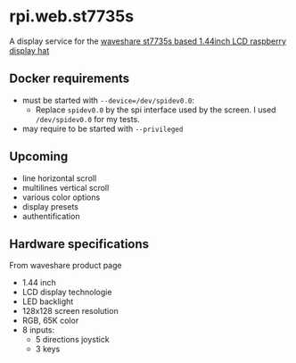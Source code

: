 # rpi.web.st7735s
A display service for the [waveshare st7735s based 1.44inch LCD raspberry display hat](https://www.waveshare.com/wiki/1.44inch_LCD_HAT)

## Docker requirements
- must be started with `--device=/dev/spidev0.0`:  
  - Replace `spidev0.0` by the spi interface used by the screen. I used `/dev/spidev0.0` for my tests.
- may require to be started with `--privileged`

## Upcoming
- line horizontal scroll
- multilines vertical scroll
- various color options
- display presets
- authentification

## Hardware specifications
From waveshare product page
- 1.44 inch
- LCD display technologie
- LED backlight
- 128x128 screen resolution
- RGB, 65K color
- 8 inputs:
  - 5 directions joystick
  - 3 keys

